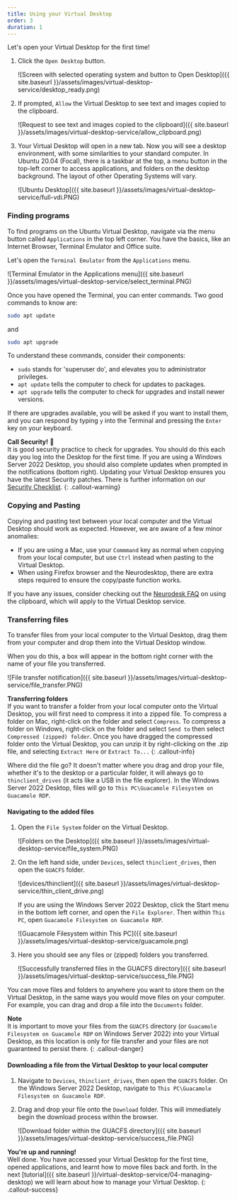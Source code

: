 ```yaml
---
title: Using your Virtual Desktop
order: 3
duration: 1
---
```


Let's open your Virtual Desktop for the first time!

1. Click the `Open Desktop` button.

    ![Screen with selected operating system and button to Open Desktop]({{ site.baseurl }}/assets/images/virtual-desktop-service/desktop_ready.png)

1. If prompted, `Allow` the Virtual Desktop to see text and images copied to the clipboard.

    ![Request to see text and images copied to the clipboard]({{ site.baseurl }}/assets/images/virtual-desktop-service/allow_clipboard.png)

1. Your Virtual Desktop will open in a new tab. Now you will see a desktop environment, with some similarities to your standard computer. In Ubuntu 20.04 (Focal), there is a taskbar at the top, a menu button in the top-left corner to access applications, and folders on the desktop background. The layout of other Operating Systems will vary.

    ![Ubuntu Desktop]({{ site.baseurl }}/assets/images/virtual-desktop-service/full-vdi.PNG)

### Finding programs

To find programs on the Ubuntu Virtual Desktop, navigate via the menu button called `Applications` in the top left corner. You have the basics, like an Internet Browser, Terminal Emulator and Office suite.

Let's open the `Terminal Emulator` from the `Applications` menu.

![Terminal Emulator in the Applications menu]({{ site.baseurl }}/assets/images/virtual-desktop-service/select_terminal.PNG)

Once you have opened the Terminal, you can enter commands. Two good commands to know are:

```bash
sudo apt update
```

and

```bash
sudo apt upgrade
```

To understand these commands, consider their components:

- `sudo` stands for 'superuser do', and elevates you to administrator privileges.
- `apt update` tells the computer to check for updates to packages.
- `apt upgrade` tells the computer to check for upgrades and install newer versions.

If there are upgrades available, you will be asked if you want to install them, and you can respond by typing `y` into the Terminal and pressing the `Enter` key on your keyboard.

**Call Security!** 🚨  
It is good security practice to check for upgrades. You should do this each day you log into the Desktop for the first time. If you are using a Windows Server 2022 Desktop, you should also complete updates when prompted in the notifications (bottom right). Updating your Virtual Desktop ensures you have the latest Security patches. There is further information on our [Security Checklist](https://support.ehelp.edu.au/a/solutions/articles/6000253768).
{: .callout-warning}

### Copying and Pasting

Copying and pasting text between your local computer and the Virtual Desktop should work as expected. However, we are aware of a few minor anomalies:

- If you are using a Mac, use your `Commmand` key as normal when copying from your local computer, but use `Ctrl` instead when pasting to the Virtual Desktop.
- When using Firefox browser and the Neurodesktop, there are extra steps required to ensure the copy/paste function works.

If you have any issues, consider checking out the [Neurodesk FAQ](https://neurodesk.org/overview/faq/#clipboard-issues) on using the clipboard, which will apply to the Virtual Desktop service.

### Transferring files

To transfer files from your local computer to the Virtual Desktop, drag them from your computer and drop them into the Virtual Desktop window.

When you do this, a box will appear in the bottom right corner with the name of your file you transferred.

![File transfer notification]({{ site.baseurl }}/assets/images/virtual-desktop-service/file_transfer.PNG)

**Transferring folders**  
If you want to transfer a folder from your local computer onto the Virtual Desktop, you will first need to compress it into a zipped file. To compress a folder on Mac, right-click on the folder and select `Compress`. To compress a folder on Windows, right-click on the folder and select `Send to` then select `Compressed (zipped) folder`. Once you have dragged the compressed folder onto the Virtual Desktop, you can unzip it by right-clicking on the .zip file, and selecting `Extract Here` or `Extract To...`
{: .callout-info}

Where did the file go? It doesn't matter where you drag and drop your file, whether it's to the desktop or a particular folder, it will always go to `thinclient_drives` (it acts like a USB in the file explorer). In the Windows Server 2022 Desktop, files will go to `This PC\Guacamole Filesystem on Guacamole RDP`.

#### Navigating to the added files

1. Open the `File System` folder on the Virtual Desktop.

    ![Folders on the Desktop]({{ site.baseurl }}/assets/images/virtual-desktop-service/file_system.PNG)

1. On the left hand side, under `Devices`, select `thinclient_drives`, then open the `GUACFS` folder.

    ![devices/thinclient]({{ site.baseurl }}/assets/images/virtual-desktop-service/thin_client_drive.png)

    If you are using the Windows Server 2022 Desktop, click the Start menu in the bottom left corner, and open the `File Explorer`. Then within `This PC`, open `Guacamole Filesystem on Guacamole RDP`.

    ![Guacamole Filesystem within This PC]({{ site.baseurl }}/assets/images/virtual-desktop-service/guacamole.png)

1. Here you should see any files or (zipped) folders you transferred.

    ![Successfully transferred files in the GUACFS directory]({{ site.baseurl }}/assets/images/virtual-desktop-service/success_file.PNG)

You can move files and folders to anywhere you want to store them on the Virtual Desktop, in the same ways you would move files on your computer. For example, you can drag and drop a file into the `Documents` folder.

**Note**  
It is important to move your files from the `GUACFS` directory (or `Guacamole Filesystem on Guacamole RDP` on Windows Server 2022) into your Virtual Desktop, as this location is only for file transfer and your files are not guaranteed to persist there.
{: .callout-danger}

#### Downloading a file from the Virtual Desktop to your local computer

1. Navigate to `Devices`, `thinclient_drives`, then open the `GUACFS` folder. On the Windows Server 2022 Desktop, navigate to `This PC\Guacamole Filesystem on Guacamole RDP`.

1. Drag and drop your file onto the `Download` folder. This will immediately begin the download process within the browser.

    ![Download folder within the GUACFS directory]({{ site.baseurl }}/assets/images/virtual-desktop-service/success_file.PNG)

**You're up and running!**  
Well done. You have accessed your Virtual Desktop for the first time, opened applications, and learnt how to move files back and forth. In the next [tutorial]({{ site.baseurl }}/virtual-desktop-service/04-managing-desktop) we will learn about how to manage your Virtual Desktop.
{: .callout-success}
